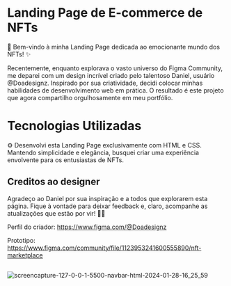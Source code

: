 # Landing Page de E-commerce de NFTs
🚀 Bem-vindo à minha Landing Page dedicada ao emocionante mundo dos NFTs! ✨

Recentemente, enquanto explorava o vasto universo do Figma Community, me deparei com um design incrível criado pelo talentoso Daniel, usuário @Doadesignz. Inspirado por sua criatividade, decidi colocar minhas habilidades de desenvolvimento web em prática. O resultado é este projeto que agora compartilho orgulhosamente em meu portfólio.

# Tecnologias Utilizadas
⚙️ Desenvolvi esta Landing Page exclusivamente com HTML e CSS. Mantendo simplicidade e elegância, busquei criar uma experiência envolvente para os entusiastas de NFTs.

## Creditos ao designer
Agradeço ao Daniel por sua inspiração e a todos que explorarem esta página. Fique à vontade para deixar feedback e, claro, acompanhe as atualizações que estão por vir! 🚀✨

Perfil do criador: https://www.figma.com/@Doadesignz

Prototipo: https://www.figma.com/community/file/1123953241600555890/nft-marketplace






## 
![screencapture-127-0-0-1-5500-navbar-html-2024-01-28-16_25_59](https://github.com/eudirianaju/E-commerce_NFTs/assets/100884185/c37a5815-ec2a-4f48-9006-56d370657723)

